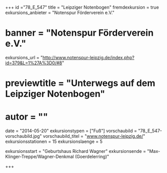 +++
id ="78_E_547"
title = "Leipziger Notenbogen"
fremdexkursion = true
exkursions_anbieter = "Notenspur Förderverein e.V."
# banner = "Notenspur Förderverein e.V."
exkursions_url = "http://www.notenspur-leipzig.de/index.php?id=379&L=1%27A%3D0/#8"
# previewtitle = "Unterwegs auf dem Leipziger Notenbogen"
# autor = ""
date = "2014-05-20"
exkursionstypen = ["Fuß"]
vorschaubild = "78_E_547-vorschaubild.jpg"
vorschaubild_titel = "www.notenspur-leipzig.de/"
exkursionsstationen = 15
exkursionslaenge = 5

exkursionsstart = "Geburtshaus Richard Wagner"
exkursionsende = "Max-Klinger-Treppe/Wagner-Denkmal (Goerdelerring)"


+++